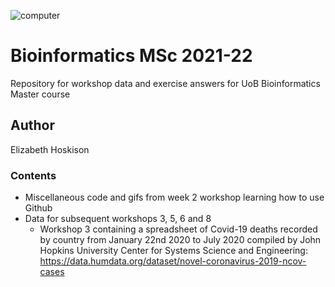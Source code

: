 ![computer](https://user-images.githubusercontent.com/91949075/136818689-b0699624-182c-4ded-ac1c-b08d3c77a28e.png)

# Bioinformatics MSc 2021-22
 Repository for workshop data and exercise answers for UoB Bioinformatics Master course
 
## Author

Elizabeth Hoskison

### Contents

- Miscellaneous code and gifs from week 2 workshop learning how to use Github
- Data for subsequent workshops 3, 5, 6 and 8
  - Workshop 3 containing a spreadsheet of Covid-19 deaths recorded by country from January 22nd 2020 to July 2020 compiled by John Hopkins University Center for Systems Science and Engineering:
  https://data.humdata.org/dataset/novel-coronavirus-2019-ncov-cases




